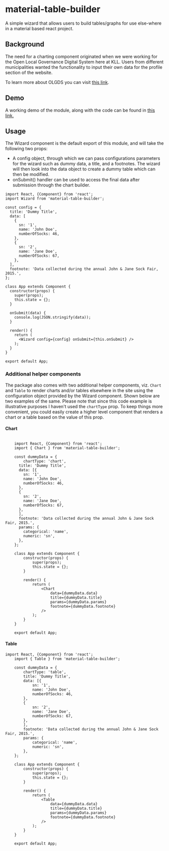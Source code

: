 # material-table-builder

A simple wizard that allows users to build tables/graphs for use else-where in a material based react project.

## Background

The need for a charting component originated when we were working for the Open Local Governance Digital System here at KLL. Users from different municipalities wanted the functionality to input their own data for the profile section of the website.

To learn more about OLGDS you can visit [this link](http://csmap.klldev.org/test%201/2018/06/01/Open-Local-Government-Digital-System.html).

## Demo

A working demo of the module, along with the code can be found in [this link.](https://arkoblog.github.io/material-table-builder/)


## Usage

The Wizard component is the default export of this module, and will take the following two props:

- A config object, through which we can pass configurations parameters for the wizard such as dummy data, a title, and a footnotes. The wizard will then look into the data object to create a dummy table which can then be modified.
- onSubmit() handler can be used to access the final data after submission through the chart builder.

```
import React, {Component} from 'react';
import Wizard from 'material-table-builder';

const config = {
  title: 'Dummy Title',
  data: [
    {
      sn: '1',
      name: 'John Doe',
      numberOfSocks: 46,
    },
    {
      sn: '2',
      name: 'Jane Doe',
      numberOfSocks: 67,
    },
  ],
  footnote: 'Data collected during the annual John & Jane Sock Fair, 2015.',
};

class App extends Component {
  constructor(props) {
    super(props);
    this.state = {};
  }

  onSubmit(data) {
    console.log(JSON.stringify(data));
  }

  render() {
    return (
      <Wizard config={config} onSubmit={this.onSubmit} />
    );
  }
}

export default App;

```

### Additional helper components

The package also comes with two additional helper components, viz. `Chart` and `Table` to render charts and/or tables elsewhere in the site using the configuration object provided by the Wizard component. Shown below are two examples of the same. Please note that since this code example is illustrative purposes I haven't used the `chartType` prop. To keep things more convenient, you could easily create a higher level component that renders a chart or a table based on the value of this prop.

#### Chart

```

	import React, {Component} from 'react';
	import { Chart } from 'material-table-builder';

	const dummyData = {
		chartType: 'chart',
	  title: 'Dummy Title',
	  data: [{
	    sn: '1',
	    name: 'John Doe',
	    numberOfSocks: 46,
	  },
	  {
	    sn: '2',
	    name: 'Jane Doe',
	    numberOfSocks: 67,
	  },
	  ],
	  footnote: 'Data collected during the annual John & Jane Sock Fair, 2015.',
	  params: {
	    categorical: 'name',
	    numeric: 'sn',
	  },
	};

	class App extends Component {
		constructor(props) {
			super(props);
			this.state = {};
		}

		render() {
			return (
				<Chart
					data={dummyData.data}
					title={dummyData.title}
					params={dummyData.params}
					footnote={dummyData.footnote}
				/>
			);
		}
	}

	export default App;

```

#### Table

```
import React, {Component} from 'react';
	import { Table } from 'material-table-builder';

	const dummyData = {
		chartType: 'table',
		title: 'Dummy Title',
		data: [{
			sn: '1',
			name: 'John Doe',
			numberOfSocks: 46,
		},
		{
			sn: '2',
			name: 'Jane Doe',
			numberOfSocks: 67,
		},
		],
		footnote: 'Data collected during the annual John & Jane Sock Fair, 2015.',
		params: {
			categorical: 'name',
			numeric: 'sn',
		},
	};

	class App extends Component {
		constructor(props) {
			super(props);
			this.state = {};
		}

		render() {
			return (
				<Table
					data={dummyData.data}
					title={dummyData.title}
					params={dummyData.params}
					footnote={dummyData.footnote}
				/>
			);
		}
	}

	export default App;
```
